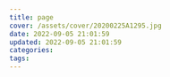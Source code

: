 ```yaml
---
title: page
cover: /assets/cover/20200225A1295.jpg
date: 2022-09-05 21:01:59
updated: 2022-09-05 21:01:59
categories:
tags:
---
```

